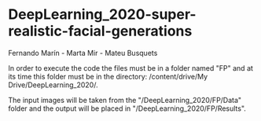 # DeepLearning_2020-super-realistic-facial-generations
Fernando Marín - Marta Mir - Mateu Busquets

In order to execute the code the files must be in a folder named "FP" and at its time this folder must be in the directory: /content/drive/My Drive/DeepLearning_2020/.

The input images will be taken from the "/DeepLearning_2020/FP/Data" folder and the output will be placed in "/DeepLearning_2020/FP/Results".
